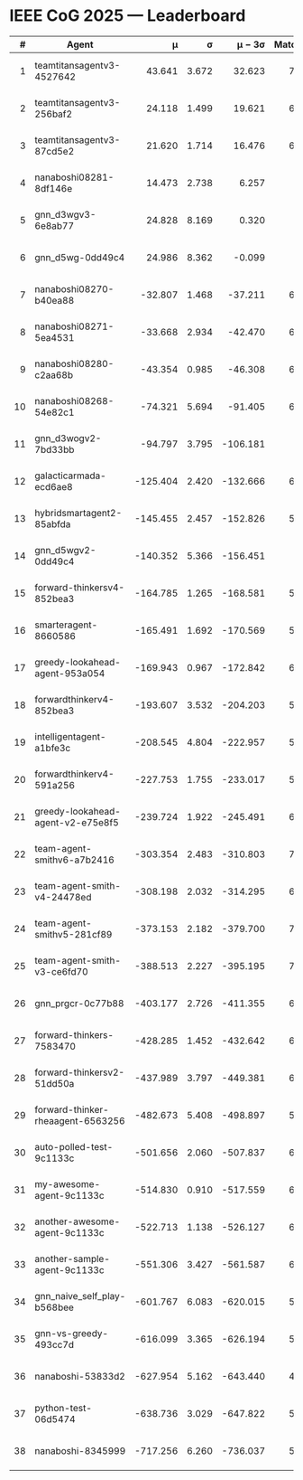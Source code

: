 # IEEE CoG 2025 — Leaderboard

| # | Agent | μ | σ | μ − 3σ | Matches | Updated |
|---:|---|---:|---:|---:|---:|---|
| 1 | teamtitansagentv3-4527642 | 43.641 | 3.672 | 32.623 | 7096 | 2025-08-30 10:10 |
| 2 | teamtitansagentv3-256baf2 | 24.118 | 1.499 | 19.621 | 6656 | 2025-08-30 10:10 |
| 3 | teamtitansagentv3-87cd5e2 | 21.620 | 1.714 | 16.476 | 6300 | 2025-08-30 10:10 |
| 4 | nanaboshi08281-8df146e | 14.473 | 2.738 | 6.257 | 276 | 2025-08-30 10:10 |
| 5 | gnn_d3wgv3-6e8ab77 | 24.828 | 8.169 | 0.320 | 138 | 2025-08-30 10:10 |
| 6 | gnn_d5wg-0dd49c4 | 24.986 | 8.362 | -0.099 | 120 | 2025-08-30 10:10 |
| 7 | nanaboshi08270-b40ea88 | -32.807 | 1.468 | -37.211 | 6920 | 2025-08-30 10:10 |
| 8 | nanaboshi08271-5ea4531 | -33.668 | 2.934 | -42.470 | 6838 | 2025-08-30 10:10 |
| 9 | nanaboshi08280-c2aa68b | -43.354 | 0.985 | -46.308 | 6178 | 2025-08-30 10:10 |
| 10 | nanaboshi08268-54e82c1 | -74.321 | 5.694 | -91.405 | 6300 | 2025-08-30 10:10 |
| 11 | gnn_d3wogv2-7bd33bb | -94.797 | 3.795 | -106.181 | 274 | 2025-08-30 10:10 |
| 12 | galacticarmada-ecd6ae8 | -125.404 | 2.420 | -132.666 | 6280 | 2025-08-30 10:10 |
| 13 | hybridsmartagent2-85abfda | -145.455 | 2.457 | -152.826 | 5796 | 2025-08-30 10:10 |
| 14 | gnn_d5wgv2-0dd49c4 | -140.352 | 5.366 | -156.451 | 226 | 2025-08-30 10:10 |
| 15 | forward-thinkersv4-852bea3 | -164.785 | 1.265 | -168.581 | 5359 | 2025-08-30 10:10 |
| 16 | smarteragent-8660586 | -165.491 | 1.692 | -170.569 | 5444 | 2025-08-30 10:10 |
| 17 | greedy-lookahead-agent-953a054 | -169.943 | 0.967 | -172.842 | 6168 | 2025-08-30 10:10 |
| 18 | forwardthinkerv4-852bea3 | -193.607 | 3.532 | -204.203 | 5552 | 2025-08-30 10:10 |
| 19 | intelligentagent-a1bfe3c | -208.545 | 4.804 | -222.957 | 5807 | 2025-08-30 10:10 |
| 20 | forwardthinkerv4-591a256 | -227.753 | 1.755 | -233.017 | 5502 | 2025-08-30 10:10 |
| 21 | greedy-lookahead-agent-v2-e75e8f5 | -239.724 | 1.922 | -245.491 | 6600 | 2025-08-30 10:10 |
| 22 | team-agent-smithv6-a7b2416 | -303.354 | 2.483 | -310.803 | 7020 | 2025-08-30 10:10 |
| 23 | team-agent-smith-v4-24478ed | -308.198 | 2.032 | -314.295 | 6438 | 2025-08-30 10:10 |
| 24 | team-agent-smithv5-281cf89 | -373.153 | 2.182 | -379.700 | 7180 | 2025-08-30 10:10 |
| 25 | team-agent-smith-v3-ce6fd70 | -388.513 | 2.227 | -395.195 | 7658 | 2025-08-30 10:10 |
| 26 | gnn_prgcr-0c77b88 | -403.177 | 2.726 | -411.355 | 6250 | 2025-08-30 10:10 |
| 27 | forward-thinkers-7583470 | -428.285 | 1.452 | -432.642 | 6860 | 2025-08-30 10:10 |
| 28 | forward-thinkersv2-51dd50a | -437.989 | 3.797 | -449.381 | 6208 | 2025-08-30 10:10 |
| 29 | forward-thinker-rheaagent-6563256 | -482.673 | 5.408 | -498.897 | 5828 | 2025-08-30 10:10 |
| 30 | auto-polled-test-9c1133c | -501.656 | 2.060 | -507.837 | 6780 | 2025-08-30 10:10 |
| 31 | my-awesome-agent-9c1133c | -514.830 | 0.910 | -517.559 | 6760 | 2025-08-30 10:10 |
| 32 | another-awesome-agent-9c1133c | -522.713 | 1.138 | -526.127 | 6540 | 2025-08-30 10:10 |
| 33 | another-sample-agent-9c1133c | -551.306 | 3.427 | -561.587 | 6820 | 2025-08-30 10:10 |
| 34 | gnn_naive_self_play-b568bee | -601.767 | 6.083 | -620.015 | 5560 | 2025-08-30 10:10 |
| 35 | gnn-vs-greedy-493cc7d | -616.099 | 3.365 | -626.194 | 5420 | 2025-08-30 10:10 |
| 36 | nanaboshi-53833d2 | -627.954 | 5.162 | -643.440 | 4960 | 2025-08-30 10:10 |
| 37 | python-test-06d5474 | -638.736 | 3.029 | -647.822 | 5700 | 2025-08-30 10:10 |
| 38 | nanaboshi-8345999 | -717.256 | 6.260 | -736.037 | 5890 | 2025-08-30 10:10 |
